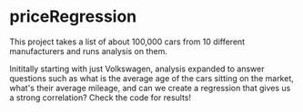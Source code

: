 # priceRegression

This project takes a list of about 100,000 cars from 10 different manufacturers and runs analysis on them.

Inititally starting with just Volkswagen, analysis expanded to answer questions such as what is the average age of the cars sitting on the market, what's their average mileage, and can we create a regression that gives us a strong correlation? Check the code for results!
